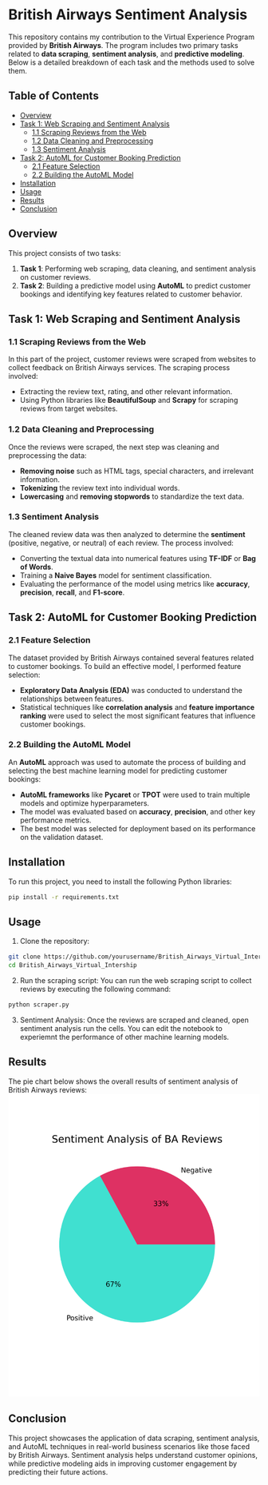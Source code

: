 # British Airways Sentiment Analysis 

This repository contains my contribution to the Virtual Experience Program provided by **British Airways**. The program includes two primary tasks related to **data scraping**, **sentiment analysis**, and **predictive modeling**. Below is a detailed breakdown of each task and the methods used to solve them.

## Table of Contents
- [Overview](#overview)
- [Task 1: Web Scraping and Sentiment Analysis](#task-1-web-scraping-and-sentiment-analysis)
  - [1.1 Scraping Reviews from the Web](#11-scraping-reviews-from-the-web)
  - [1.2 Data Cleaning and Preprocessing](#12-data-cleaning-and-preprocessing)
  - [1.3 Sentiment Analysis](#13-sentiment-analysis)
- [Task 2: AutoML for Customer Booking Prediction](#task-2-automl-for-customer-booking-prediction)
  - [2.1 Feature Selection](#21-feature-selection)
  - [2.2 Building the AutoML Model](#22-building-the-automl-model)
- [Installation](#installation)
- [Usage](#usage)
- [Results](#results)
- [Conclusion](#conclusion)

## Overview

This project consists of two tasks:
1. **Task 1**: Performing web scraping, data cleaning, and sentiment analysis on customer reviews.
2. **Task 2**: Building a predictive model using **AutoML** to predict customer bookings and identifying key features related to customer behavior.

## Task 1: Web Scraping and Sentiment Analysis

### 1.1 Scraping Reviews from the Web
In this part of the project, customer reviews were scraped from websites to collect feedback on British Airways services. The scraping process involved:
- Extracting the review text, rating, and other relevant information.
- Using Python libraries like **BeautifulSoup** and **Scrapy** for scraping reviews from target websites.

### 1.2 Data Cleaning and Preprocessing
Once the reviews were scraped, the next step was cleaning and preprocessing the data:
- **Removing noise** such as HTML tags, special characters, and irrelevant information.
- **Tokenizing** the review text into individual words.
- **Lowercasing** and **removing stopwords** to standardize the text data.

### 1.3 Sentiment Analysis
The cleaned review data was then analyzed to determine the **sentiment** (positive, negative, or neutral) of each review. The process involved:
- Converting the textual data into numerical features using **TF-IDF** or **Bag of Words**.
- Training a **Naive Bayes** model for sentiment classification.
- Evaluating the performance of the model using metrics like **accuracy**, **precision**, **recall**, and **F1-score**.

## Task 2: AutoML for Customer Booking Prediction

### 2.1 Feature Selection
The dataset provided by British Airways contained several features related to customer bookings. To build an effective model, I performed feature selection:
- **Exploratory Data Analysis (EDA)** was conducted to understand the relationships between features.
- Statistical techniques like **correlation analysis** and **feature importance ranking** were used to select the most significant features that influence customer bookings.

### 2.2 Building the AutoML Model
An **AutoML** approach was used to automate the process of building and selecting the best machine learning model for predicting customer bookings:
- **AutoML frameworks** like **Pycaret** or **TPOT** were used to train multiple models and optimize hyperparameters.
- The model was evaluated based on **accuracy**, **precision**, and other key performance metrics.
- The best model was selected for deployment based on its performance on the validation dataset.

## Installation

To run this project, you need to install the following Python libraries:

```bash
pip install -r requirements.txt
```
## Usage 
1. Clone the repository:
```bash
git clone https://github.com/yourusername/British_Airways_Virtual_Intership.git
cd British_Airways_Virtual_Intership
```
2. Run the scraping script:
 You can run the web scraping script to collect reviews by executing the following command:
```bash
python scraper.py
```
3. Sentiment Analysis:
Once the reviews are scraped and cleaned, open sentiment analysis run the cells. You can edit the notebook to experiemnt the performance of other  machine learning models.
## Results 
The pie chart below shows the overall results of sentiment analysis of British Airways reviews:<br>
![results_pie](images/sentiments.png)
## Conclusion
This project showcases the application of data scraping, sentiment analysis, and AutoML techniques in real-world business scenarios like those faced by British Airways. Sentiment analysis helps understand customer opinions, while predictive modeling aids in improving customer engagement by predicting their future actions.

